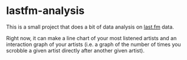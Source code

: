 # lastfm-analysis

This is a small project that does a bit of data analysis on [last.fm](https://www.last.fm/home) data.

Right now, it can make a line chart of your most listened artists and an interaction graph of your artists (i.e. a graph of the number of times you scrobble a given artist directly after another given artist).
